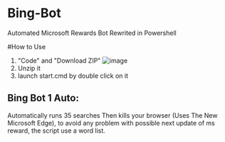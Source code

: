 # Bing-Bot
Automated Microsoft Rewards Bot Rewrited in Powershell

#How to Use

1. "Code" and "Download ZIP"
![image](https://github.com/Ludo-code/Powershell-Bing-Bot/assets/56892223/72dba9e1-d7d9-4088-a294-f4371c21b0a2)
2. Unzip it
3. launch start.cmd by double click on it


## Bing Bot 1 Auto:
Automatically runs 35 searches Then kills your browser (Uses The New Microsoft Edge), to avoid any problem with possible next update of ms reward, the script use a word list.

